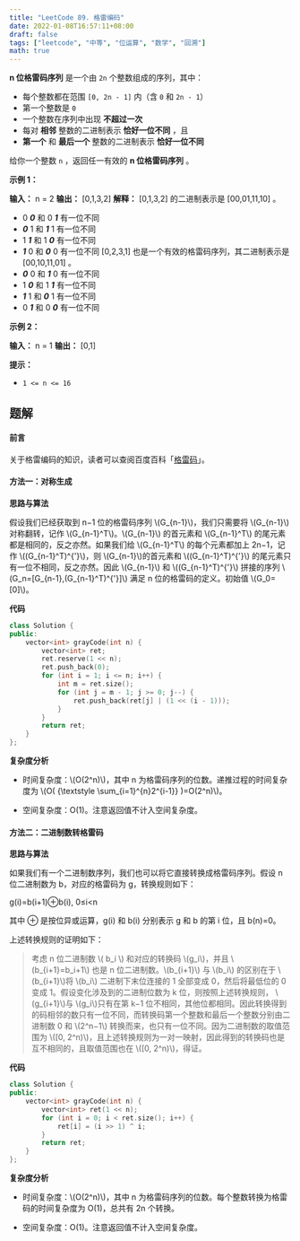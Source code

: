 ```yaml
---
title: "LeetCode 89. 格雷编码"
date: 2022-01-08T16:57:11+08:00
draft: false
tags: ["leetcode", "中等", "位运算", "数学", "回溯"]
math: true
---
```


**n 位格雷码序列** 是一个由 `2n` 个整数组成的序列，其中：

- 每个整数都在范围 `[0, 2n - 1]` 内（含 `0` 和 `2n - 1`）
- 第一个整数是 `0`
- 一个整数在序列中出现 **不超过一次**
- 每对 **相邻** 整数的二进制表示 **恰好一位不同** ，且
- **第一个** 和 **最后一个** 整数的二进制表示 **恰好一位不同**

给你一个整数 `n` ，返回任一有效的 **n 位格雷码序列** 。

<!--more-->

**示例 1：**

**输入：** n = 2
**输出：** [0,1,3,2]
**解释：**
[0,1,3,2] 的二进制表示是 [00,01,11,10] 。

- 0 **_0_** 和 0 **_1_** 有一位不同
- **_0_** 1 和 **_1_** 1 有一位不同
- 1 **_1_** 和 1 **_0_** 有一位不同
- **_1_** 0 和 **_0_** 0 有一位不同
  [0,2,3,1] 也是一个有效的格雷码序列，其二进制表示是 [00,10,11,01] 。
- **_0_** 0 和 **_1_** 0 有一位不同
- 1 **_0_** 和 1 **_1_** 有一位不同
- **_1_** 1 和 **_0_** 1 有一位不同
- 0 **_1_** 和 0 **_0_** 有一位不同

**示例 2：**

**输入：** n = 1
**输出：** [0,1]

**提示：**

- `1 <= n <= 16`

## 题解

#### 前言

关于格雷编码的知识，读者可以查阅百度百科「[格雷码](https://baike.baidu.com/item/%E6%A0%BC%E9%9B%B7%E7%A0%81)」。

#### 方法一：对称生成

**思路与算法**

假设我们已经获取到 n−1 位的格雷码序列 \\(G\_{n-1}\\)，我们只需要将 \\(G\_{n-1}\\) 对称翻转，记作 \\(G\_{n-1}^T\\)。\\(G\_{n-1}\\) 的首元素和 \\(G\_{n-1}^T\\) 的尾元素都是相同的，反之亦然。如果我们给 \\(G\_{n-1}^T\\) 的每个元素都加上 2n−1，记作 \\((G\_{n-1}^T)^{'}\\)，则 \\(G\_{n-1}\\)的首元素和 \\((G\_{n-1}^T)^{'}\\) 的尾元素只有一位不相同，反之亦然。因此 \\(G\_{n-1}\\) 和 \\((G\_{n-1}^T)^{'}\\) 拼接的序列 \\(G_n=[G\_{n-1},(G\_{n-1}^T)^{'}]\\) 满足 n 位的格雷码的定义。初始值 \\(G_0=[0]\\)。

**代码**

```cpp
class Solution {
public:
    vector<int> grayCode(int n) {
        vector<int> ret;
        ret.reserve(1 << n);
        ret.push_back(0);
        for (int i = 1; i <= n; i++) {
            int m = ret.size();
            for (int j = m - 1; j >= 0; j--) {
                ret.push_back(ret[j] | (1 << (i - 1)));
            }
        }
        return ret;
    }
};
```

**复杂度分析**

- 时间复杂度：\\(O(2^n)\\)，其中 n 为格雷码序列的位数。递推过程的时间复杂度为 \\(O( {\textstyle \sum\_{i=1}^{n}2^{i-1}} )=O(2^n)\\)。

- 空间复杂度：O(1)。注意返回值不计入空间复杂度。

#### 方法二：二进制数转格雷码

**思路与算法**

如果我们有一个二进制数序列，我们也可以将它直接转换成格雷码序列。假设 n 位二进制数为 b，对应的格雷码为 g，转换规则如下：

g(i)=b(i+1)⊕b(i), 0≤i<n

其中 ⊕ 是按位异或运算，g(i) 和 b(i) 分别表示 g 和 b 的第 i 位，且 b(n)=0。

上述转换规则的证明如下：

> 考虑 n 位二进制数 \\( b_i \\) 和对应的转换码 \\(g_i\\)，并且 \\(b\_{i+1}=b_i+1\\) 也是 n 位二进制数。\\(b\_{i+1}\\) 与 \\(b_i\\) 的区别在于 \\(b\_{i+1}\\)将 \\(b_i\\) 二进制下末位连接的 1 全部变成 0，然后将最低位的 0 变成 1。假设变化涉及到的二进制位数为 k 位，则按照上述转换规则， \\(g\_{i+1}\\)与 \\(g_i\\)只有在第 k−1 位不相同，其他位都相同。因此转换得到的码相邻的数只有一位不同，而转换码第一个整数和最后一个整数分别由二进制数 0 和 \\(2^n−1\\) 转换而来，也只有一位不同。因为二进制数的取值范围为 \\([0, 2^n)\\)，且上述转换规则为一对一映射，因此得到的转换码也是互不相同的，且取值范围也在 \\([0, 2^n)\\)，得证。

**代码**

```cpp
class Solution {
public:
    vector<int> grayCode(int n) {
        vector<int> ret(1 << n);
        for (int i = 0; i < ret.size(); i++) {
            ret[i] = (i >> 1) ^ i;
        }
        return ret;
    }
};
```

**复杂度分析**

- 时间复杂度：\\(O(2^n)\\)，其中 n 为格雷码序列的位数。每个整数转换为格雷码的时间复杂度为 O(1)，总共有 2n 个转换。

- 空间复杂度：O(1)。注意返回值不计入空间复杂度。

